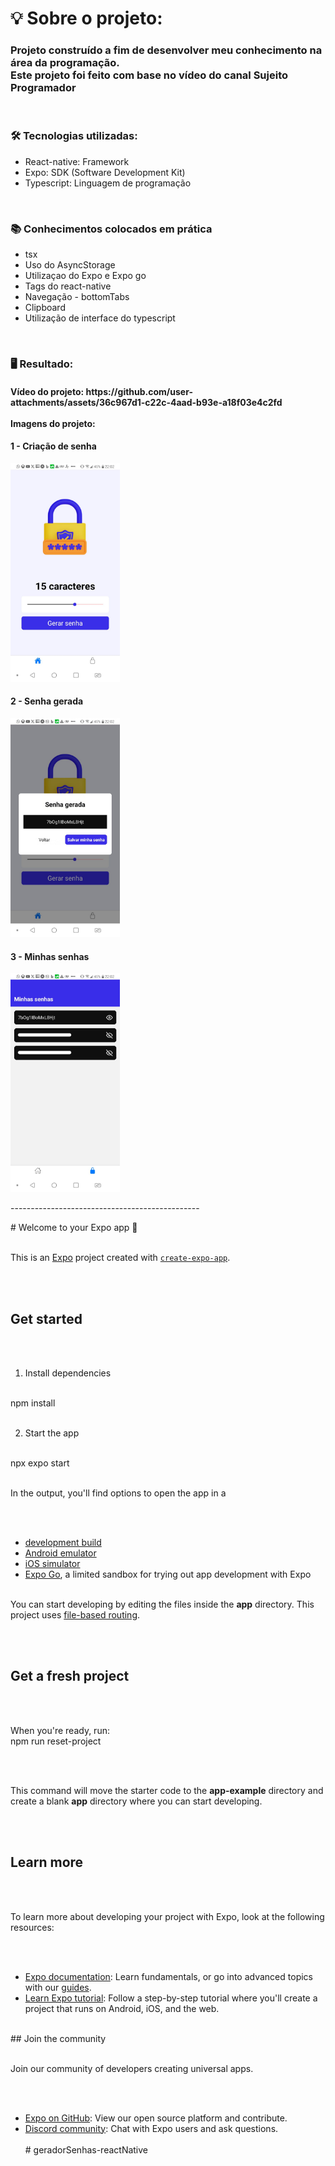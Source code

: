 <h1>💡 Sobre o projeto:</h1> 

<h3>Projeto construído a fim de desenvolver meu conhecimento na área da programação. <br> Este projeto foi feito com base no vídeo do canal Sujeito Programador</h3>

<br>

<h3>🛠️ Tecnologias utilizadas:</h3>
<ul>
   <li>React-native: Framework
</li>
   <li>Expo: SDK (Software Development Kit)
</li>
   <li>Typescript: Linguagem de programação
</li>
</ul>
<br>

<h3>📚 Conhecimentos colocados em prática</h3>
<ul>
   <li>tsx</li>
   <li>Uso do AsyncStorage</li>
   <li>Utilizaçao do Expo e Expo go</li>
   <li>Tags do react-native</li>
   <li>Navegação - bottomTabs</li>
   <li>Clipboard</li>
   <li>Utilização de interface do typescript</li>
</ul>

<br>

<h3>🖥️ Resultado:</h3>
<h4>Vídeo do projeto: https://github.com/user-attachments/assets/36c967d1-c22c-4aad-b93e-a18f03e4c2fd <br><br> Imagens do projeto:</h4>


   <div>
      <h4>1 - Criação de senha</h4>
      <img src="assets/images/gerador-criacaoSenha.jpeg" width="175" height="350" />
   </div>
   <div>
      <h4>2 - Senha gerada</h4>
      <img src="assets/images/gerador-senhaGerada.jpeg" width="175" height="350" />
   </div>
   <div>
      <h4>3 - Minhas senhas</h4>
      <img src="assets/images/gerador-minhasSenhas.jpeg" width="175" height="350" />
   </div>

<p>-----------------------------------------------</p>
# Welcome to your Expo app 👋

<br>
<br>

This is an [Expo](https://expo.dev) project created with [`create-expo-app`](https://www.npmjs.com/package/create-expo-app).

<br>
<br>

## Get started
<br>
<br>

1. Install dependencies
<br>
   npm install

   <br>
   <br>

2. Start the app
<br>
    npx expo start

   <br>
   <br>
   
In the output, you'll find options to open the app in a

<br>
<br>

- [development build](https://docs.expo.dev/develop/development-builds/introduction/)
  <br>
- [Android emulator](https://docs.expo.dev/workflow/android-studio-emulator/)
  <br>
- [iOS simulator](https://docs.expo.dev/workflow/ios-simulator/)
  <br>
- [Expo Go](https://expo.dev/go), a limited sandbox for trying out app development with Expo
  <br>
  <br>

You can start developing by editing the files inside the **app** directory. This project uses [file-based routing](https://docs.expo.dev/router/introduction).

<br>
<br>

## Get a fresh project

<br>
<br>

When you're ready, run:
<br>
npm run reset-project

<br>
<br>

This command will move the starter code to the **app-example** directory and create a blank **app** directory where you can start developing.

<br>
<br>

## Learn more

<br>
<br>

To learn more about developing your project with Expo, look at the following resources:

<br>
<br>

- [Expo documentation](https://docs.expo.dev/): Learn fundamentals, or go into advanced topics with our [guides](https://docs.expo.dev/guides).
  <br>
- [Learn Expo tutorial](https://docs.expo.dev/tutorial/introduction/): Follow a step-by-step tutorial where you'll create a project that runs on Android, iOS, and the web.
  <br>
<br>
## Join the community

<br>
<br>

Join our community of developers creating universal apps.

<br>
<br>

- [Expo on GitHub](https://github.com/expo/expo): View our open source platform and contribute.
  <br>
- [Discord community](https://chat.expo.dev): Chat with Expo users and ask questions.
  <br>
  <br>
#   g e r a d o r S e n h a s - r e a c t N a t i v e 
 
 

